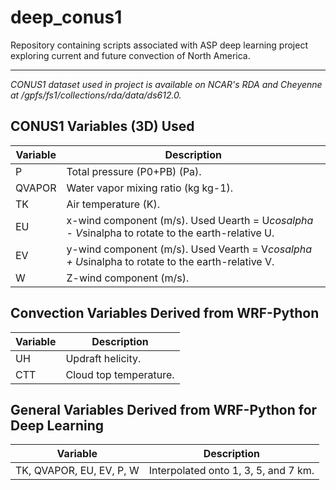 # deep_conus1
Repository containing scripts associated with ASP deep learning project exploring current and future convection of North America.

------------

_CONUS1 dataset used in project is available on NCAR's RDA and Cheyenne at /gpfs/fs1/collections/rda/data/ds612.0._


## CONUS1 Variables (3D) Used
| Variable | Description |
| ----------- | ----------- |
| P | Total pressure (P0+PB) (Pa). |
| QVAPOR | Water vapor mixing ratio (kg kg-1). |
| TK | Air temperature (K). |
| EU | x-wind component (m/s). Used Uearth = U*cosalpha - V*sinalpha to rotate to the earth-relative U. |
| EV | y-wind component (m/s). Used Vearth = V*cosalpha + U*sinalpha to rotate to the earth-relative V. |
| W | Z-wind component (m/s). |  

## Convection Variables Derived from WRF-Python
| Variable | Description |
| ----------- | ----------- |
| UH | Updraft helicity. |
| CTT | Cloud top temperature. |


## General Variables Derived from WRF-Python for Deep Learning
| Variable | Description |
| ----------- | ----------- |
| TK, QVAPOR, EU, EV, P, W | Interpolated onto 1, 3, 5, and 7 km. |

